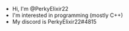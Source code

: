 - Hi, I'm @PerkyElixir22
- I'm interested in programming (mostly C++)
- My discord is PerkyElixir22#4815
